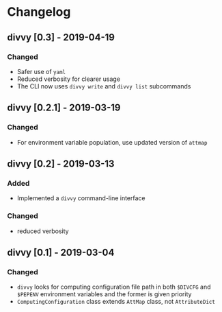 # Changelog

## divvy [0.3] - 2019-04-19

### Changed
- Safer use of `yaml`
- Reduced verbosity for clearer usage
- The CLI now uses `divvy write` and `divvy list` subcommands

## divvy [0.2.1] - 2019-03-19

### Changed
- For environment variable population, use updated version of `attmap`

## divvy [0.2] - 2019-03-13

### Added
 - Implemented a `divvy` command-line interface

### Changed
- reduced verbosity

## divvy [0.1] - 2019-03-04

### Changed
- `divvy` looks for computing configuration file path in both `$DIVCFG` and `$PEPENV` environment variables and the former is given priority
- `ComputingConfiguration` class extends `AttMap` class, not `AttributeDict` 

